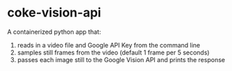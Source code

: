# coke-vision-api
A containerized python app that:

  1. reads in a video file and Google API Key from the command line
  2. samples still frames from the video (default 1 frame per 5 seconds)
  3. passes each image still to the Google Vision API and prints the response 
